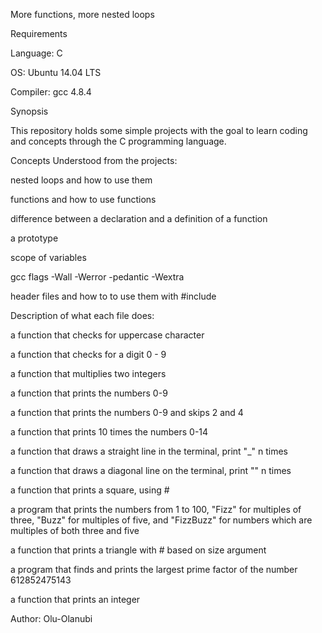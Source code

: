 More functions, more nested loops

Requirements

Language: C

OS: Ubuntu 14.04 LTS

Compiler: gcc 4.8.4

Synopsis

This repository holds some simple projects with the goal to learn coding and concepts through the C programming language.


Concepts Understood from the projects:

nested loops and how to use them

functions and how to use functions

difference between a declaration and a definition of a function

a prototype

scope of variables

gcc flags -Wall -Werror -pedantic -Wextra

header files and how to to use them with #include

Description of what each file does:

a function that checks for uppercase character

a function that checks for a digit 0 - 9

a function that multiplies two integers

a function that prints the numbers 0-9

a function that prints the numbers 0-9 and skips 2 and 4

a function that prints 10 times the numbers 0-14

a function that draws a straight line in the terminal, print "_" n times

a function that draws a diagonal line on the terminal, print "\" n times

a function that prints a square, using #

a program that prints the numbers from 1 to 100, "Fizz" for multiples of three, "Buzz" for multiples of five, and "FizzBuzz" for numbers which are multiples of both three and five

a function that prints a triangle with # based on size argument

a program that finds and prints the largest prime factor of the number 612852475143

a function that prints an integer

Author:
Olu-Olanubi